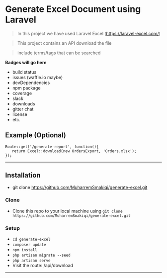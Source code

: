  

# Generate Excel Document using Laravel

> In this project we have used Laravel Excel (https://laravel-excel.com/)

> This project contains an API download the file

> include terms/tags that can be searched

**Badges will go here**

- build status
- issues (waffle.io maybe)
- devDependencies
- npm package
- coverage
- slack
- downloads
- gitter chat
- license
- etc.
   
## Example (Optional)

```API 
Route::get('/generate-report', function(){
   return Excel::download(new OrdersExport, 'Orders.xlsx');
});
```

---

## Installation

- git clone https://github.com/MuharremSmakiqi/generate-excel.git


### Clone

- Clone this repo to your local machine using `git clone https://github.com/MuharremSmakiqi/generate-excel.git`

### Setup 
- `cd generate-excel`
- `composer update`
- `npm install`
- `php artisan migrate --seed`
- `php artisan serve`
- Visit the route: /api/download
---
 

 
